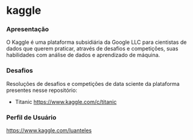 # kaggle

### Apresentação

O Kaggle é uma plataforma subsidiária da Google LLC para cientistas de dados que querem praticar, através de desafios e competições, suas habilidades com análise de dados e aprendizado de máquina.


### Desafios

Resoluções de desafios e competições de data sciente da plataforma presentes nesse repositório:

- Titanic https://www.kaggle.com/c/titanic


### Perfil de Usuário

https://www.kaggle.com/luanteles
